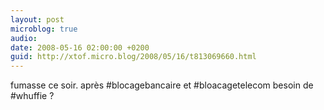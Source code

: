 ```yaml
---
layout: post
microblog: true
audio: 
date: 2008-05-16 02:00:00 +0200
guid: http://xtof.micro.blog/2008/05/16/t813069660.html
---
```

fumasse ce soir. après #blocagebancaire et #bloacagetelecom besoin de #whuffie ?
